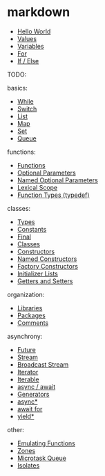 # markdown

- [Hello World](examples/hello-world.html)
- [Values](examples/values.html)
- [Variables](examples/variables.html)
- [For](examples/for.html)
- [If / Else](examples/ifelse.html)

TODO: 

basics:

- [While](examples/while.html)
- [Switch](examples/switch.html)
- [List](examples/list.html)
- [Map](examples/map.html)
- [Set](examples/Set.html)
- [Queue](examples/queue.html)

functions:

- [Functions](examples/functions.html)
- [Optional Parameters](examples/optional-parameters.html)
- [Named Optional Parameters](examples/optional-parameters.html)
- [Lexical Scope](examples/lexical-scope.html)
- [Function Types (typedef)](examples/typedef.html)

classes:

- [Types](examples/types.html)
- [Constants](examples/const.html)
- [Final](examples/Const.html)
- [Classes](examples/classes.html)
- [Constructors](examples/constructors.html)
- [Named Constructors](examples/constructors.html)
- [Factory Constructors](examples/factory-constructors.html)
- [Initializer Lists](examples/initializer-lists.html)
- [Getters and Setters](examples/getters-setters.html)

organization:

- [Libraries](examples/libraries.html)
- [Packages](examples/packages.html)
- [Comments](examples/comments.html)

asynchrony:

- [Future](examples/future.html)
- [Stream](examples/stream.html)
- [Broadcast Stream](examples/broadcast-stream.html)
- [Iterator](examples/iterator.html)
- [Iterable](examples/iterable.html)
- [async / await](examples/async-await.html)
- [Generators](examples/generators.html)
- [async*](examples/async-star.html)
- [await for](examples/await-for.html)
- [yield*](examples/yield-star.html)


other:

- [Emulating Functions](examples/emulating-functions.html)
- [Zones](examples/zones.html)
- [Microtask Queue](examples/microtask-queue.html)
- [Isolates](examples/isolates.html)
